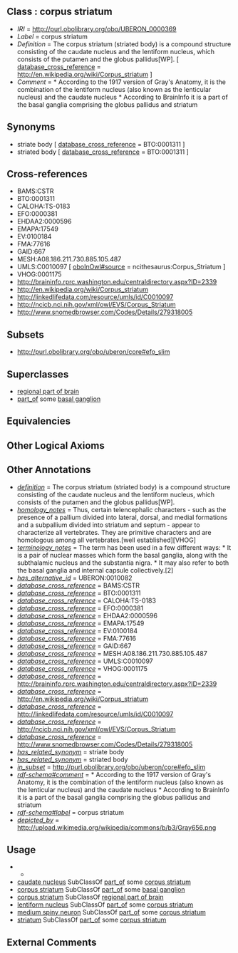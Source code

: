 
## Class : corpus striatum

 * *IRI* = http://purl.obolibrary.org/obo/UBERON_0000369
 * *Label* = corpus striatum
 * *Definition* = The corpus striatum (striated body) is a compound structure consisting of the caudate nucleus and the lentiform nucleus, which consists of the putamen and the globus pallidus[WP]. [ [database_cross_reference](../../ef/oboInOwl#hasDbXref.md) = http://en.wikipedia.org/wiki/Corpus_striatum ]
 * *Comment* = * According to the 1917 version of Gray's Anatomy, it is the combination of the lentiform nucleus (also known as the lenticular nucleus) and the caudate nucleus * According to BrainInfo it is a part of the basal ganglia comprising the globus pallidus and striatum

## Synonyms

 * striate body [ [database_cross_reference](../../ef/oboInOwl#hasDbXref.md) = BTO:0001311 ]
 * striated body [ [database_cross_reference](../../ef/oboInOwl#hasDbXref.md) = BTO:0001311 ]

## Cross-references

 * BAMS:CSTR
 * BTO:0001311
 * CALOHA:TS-0183
 * EFO:0000381
 * EHDAA2:0000596
 * EMAPA:17549
 * EV:0100184
 * FMA:77616
 * GAID:667
 * MESH:A08.186.211.730.885.105.487
 * UMLS:C0010097 [ [oboInOwl#source](../../ce/oboInOwl#source.md) = ncithesaurus:Corpus_Striatum ]
 * VHOG:0001175
 * http://braininfo.rprc.washington.edu/centraldirectory.aspx?ID=2339
 * http://en.wikipedia.org/wiki/Corpus_striatum
 * http://linkedlifedata.com/resource/umls/id/C0010097
 * http://ncicb.nci.nih.gov/xml/owl/EVS/Corpus_Striatum
 * http://www.snomedbrowser.com/Codes/Details/279318005

## Subsets

 * http://purl.obolibrary.org/obo/uberon/core#efo_slim

## Superclasses

 * [regional part of brain](../../UBERON/16/UBERON_0002616.md)
 * [part_of](../../BFO/50/BFO_0000050.md) some [basal ganglion](../../UBERON/20/UBERON_0002420.md)

## Equivalencies


## Other Logical Axioms


## Other Annotations

 * *[definition](../../IAO/15/IAO_0000115.md)* = The corpus striatum (striated body) is a compound structure consisting of the caudate nucleus and the lentiform nucleus, which consists of the putamen and the globus pallidus[WP].
 * *[homology_notes](../../UBPROP/03/UBPROP_0000003.md)* = Thus, certain telencephalic characters - such as the presence of a pallium divided into lateral, dorsal, and medial formations and a subpallium divided into striatum and septum - appear to characterize all vertebrates. They are primitive characters and are homologous among all vertebrates.[well established][VHOG]
 * *[terminology_notes](../../UBPROP/13/UBPROP_0000013.md)* = The term has been used in a few different ways: * It is a pair of nuclear masses which form the basal ganglia, along with the subthalamic nucleus and the substantia nigra. * It may also refer to both the basal ganglia and internal capsule collectively.[2]
 * *[has_alternative_id](../../Id/oboInOwl#hasAlternativeId.md)* = UBERON:0010082
 * *[database_cross_reference](../../ef/oboInOwl#hasDbXref.md)* = BAMS:CSTR
 * *[database_cross_reference](../../ef/oboInOwl#hasDbXref.md)* = BTO:0001311
 * *[database_cross_reference](../../ef/oboInOwl#hasDbXref.md)* = CALOHA:TS-0183
 * *[database_cross_reference](../../ef/oboInOwl#hasDbXref.md)* = EFO:0000381
 * *[database_cross_reference](../../ef/oboInOwl#hasDbXref.md)* = EHDAA2:0000596
 * *[database_cross_reference](../../ef/oboInOwl#hasDbXref.md)* = EMAPA:17549
 * *[database_cross_reference](../../ef/oboInOwl#hasDbXref.md)* = EV:0100184
 * *[database_cross_reference](../../ef/oboInOwl#hasDbXref.md)* = FMA:77616
 * *[database_cross_reference](../../ef/oboInOwl#hasDbXref.md)* = GAID:667
 * *[database_cross_reference](../../ef/oboInOwl#hasDbXref.md)* = MESH:A08.186.211.730.885.105.487
 * *[database_cross_reference](../../ef/oboInOwl#hasDbXref.md)* = UMLS:C0010097
 * *[database_cross_reference](../../ef/oboInOwl#hasDbXref.md)* = VHOG:0001175
 * *[database_cross_reference](../../ef/oboInOwl#hasDbXref.md)* = http://braininfo.rprc.washington.edu/centraldirectory.aspx?ID=2339
 * *[database_cross_reference](../../ef/oboInOwl#hasDbXref.md)* = http://en.wikipedia.org/wiki/Corpus_striatum
 * *[database_cross_reference](../../ef/oboInOwl#hasDbXref.md)* = http://linkedlifedata.com/resource/umls/id/C0010097
 * *[database_cross_reference](../../ef/oboInOwl#hasDbXref.md)* = http://ncicb.nci.nih.gov/xml/owl/EVS/Corpus_Striatum
 * *[database_cross_reference](../../ef/oboInOwl#hasDbXref.md)* = http://www.snomedbrowser.com/Codes/Details/279318005
 * *[has_related_synonym](../../ym/oboInOwl#hasRelatedSynonym.md)* = striate body
 * *[has_related_synonym](../../ym/oboInOwl#hasRelatedSynonym.md)* = striated body
 * *[in_subset](../../et/oboInOwl#inSubset.md)* = http://purl.obolibrary.org/obo/uberon/core#efo_slim
 * *[rdf-schema#comment](../../nt/rdf-schema#comment.md)* = * According to the 1917 version of Gray's Anatomy, it is the combination of the lentiform nucleus (also known as the lenticular nucleus) and the caudate nucleus * According to BrainInfo it is a part of the basal ganglia comprising the globus pallidus and striatum
 * *[rdf-schema#label](../../el/rdf-schema#label.md)* = corpus striatum
 * *[depicted_by](../../depicted/by/depicted_by.md)* = http://upload.wikimedia.org/wikipedia/commons/b/b3/Gray656.png

## Usage

 * -
 * [caudate nucleus](../../UBERON/73/UBERON_0001873.md) SubClassOf [part_of](../../BFO/50/BFO_0000050.md) some [corpus striatum](../../UBERON/69/UBERON_0000369.md)
 * [corpus striatum](../../UBERON/69/UBERON_0000369.md) SubClassOf [part_of](../../BFO/50/BFO_0000050.md) some [basal ganglion](../../UBERON/20/UBERON_0002420.md)
 * [corpus striatum](../../UBERON/69/UBERON_0000369.md) SubClassOf [regional part of brain](../../UBERON/16/UBERON_0002616.md)
 * [lentiform nucleus](../../UBERON/63/UBERON_0002263.md) SubClassOf [part_of](../../BFO/50/BFO_0000050.md) some [corpus striatum](../../UBERON/69/UBERON_0000369.md)
 * [medium spiny neuron](../../CL/74/CL_1001474.md) SubClassOf [part_of](../../BFO/50/BFO_0000050.md) some [corpus striatum](../../UBERON/69/UBERON_0000369.md)
 * [striatum](../../UBERON/35/UBERON_0002435.md) SubClassOf [part_of](../../BFO/50/BFO_0000050.md) some [corpus striatum](../../UBERON/69/UBERON_0000369.md)

## External Comments

